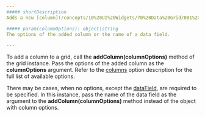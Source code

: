 ```yaml
---
##### shortDescription
Adds a new [column](/concepts/10%20UI%20Widgets/70%20Data%20Grid/001%20Visual%20Elements/010%20Grid%20Columns '/Documentation/Guide/UI_Widgets/Data_Grid/Visual_Elements/#Grid_Columns') to a grid.

##### param(columnOptions): object|string
The options of the added column or the name of a data field.

---
```

To add a column to a grid, call the **addColumn(columnOptions)** method of the grid instance. Pass the options of the added column as the **columnOptions** argument. Refer to the [columns](/api-reference/10%20UI%20Widgets/dxDataGrid/1%20Configuration/columns '/Documentation/ApiReference/UI_Widgets/dxDataGrid/Configuration/columns/') option description for the full list of available options.

There may be cases, when no options, except the [dataField](/api-reference/10%20UI%20Widgets/dxDataGrid/1%20Configuration/columns/dataField.md '/Documentation/ApiReference/UI_Widgets/dxDataGrid/Configuration/columns/#dataField'), are required to be specified. In this instance, pass the name of the data field as the argument to the **addColumn(columnOptions)** method instead of the object with column options.
